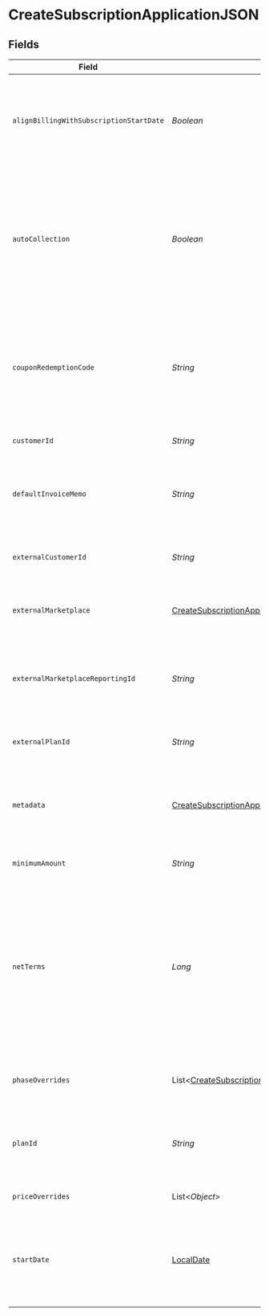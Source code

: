 # CreateSubscriptionApplicationJSON


## Fields

| Field                                                                                                                                                                                                                                                                                                                          | Type                                                                                                                                                                                                                                                                                                                           | Required                                                                                                                                                                                                                                                                                                                       | Description                                                                                                                                                                                                                                                                                                                    | Example                                                                                                                                                                                                                                                                                                                        |
| ------------------------------------------------------------------------------------------------------------------------------------------------------------------------------------------------------------------------------------------------------------------------------------------------------------------------------ | ------------------------------------------------------------------------------------------------------------------------------------------------------------------------------------------------------------------------------------------------------------------------------------------------------------------------------ | ------------------------------------------------------------------------------------------------------------------------------------------------------------------------------------------------------------------------------------------------------------------------------------------------------------------------------ | ------------------------------------------------------------------------------------------------------------------------------------------------------------------------------------------------------------------------------------------------------------------------------------------------------------------------------ | ------------------------------------------------------------------------------------------------------------------------------------------------------------------------------------------------------------------------------------------------------------------------------------------------------------------------------ |
| `alignBillingWithSubscriptionStartDate`                                                                                                                                                                                                                                                                                        | *Boolean*                                                                                                                                                                                                                                                                                                                      | :heavy_minus_sign:                                                                                                                                                                                                                                                                                                             | Align billing periods with the subscription's start_date. If this is not provided, this defaults to aligning billing periods with the start of the month.                                                                                                                                                                      |                                                                                                                                                                                                                                                                                                                                |
| `autoCollection`                                                                                                                                                                                                                                                                                                               | *Boolean*                                                                                                                                                                                                                                                                                                                      | :heavy_minus_sign:                                                                                                                                                                                                                                                                                                             | Used to determine whether Orb will attempt to automatically charge the payment method on file for the customer corresponding to this subscription. If not provided, the property on the corresponding customer will be honored.                                                                                                |                                                                                                                                                                                                                                                                                                                                |
| `couponRedemptionCode`                                                                                                                                                                                                                                                                                                         | *String*                                                                                                                                                                                                                                                                                                                       | :heavy_minus_sign:                                                                                                                                                                                                                                                                                                             | Redemption code to be used for this subscription. If the coupon cannot be found by its redemption code, or cannot be redeemed, an error response will be returned and the plan change will not be scheduled.                                                                                                                   |                                                                                                                                                                                                                                                                                                                                |
| `customerId`                                                                                                                                                                                                                                                                                                                   | *String*                                                                                                                                                                                                                                                                                                                       | :heavy_minus_sign:                                                                                                                                                                                                                                                                                                             | The ID of the customer to subscribe.                                                                                                                                                                                                                                                                                           | 97DPcZE9hxsbb9Y9                                                                                                                                                                                                                                                                                                               |
| `defaultInvoiceMemo`                                                                                                                                                                                                                                                                                                           | *String*                                                                                                                                                                                                                                                                                                                       | :heavy_minus_sign:                                                                                                                                                                                                                                                                                                             | Invoices for this subscription will populate with this memo. When not set, the plan-level setting for memo will be used.                                                                                                                                                                                                       |                                                                                                                                                                                                                                                                                                                                |
| `externalCustomerId`                                                                                                                                                                                                                                                                                                           | *String*                                                                                                                                                                                                                                                                                                                       | :heavy_minus_sign:                                                                                                                                                                                                                                                                                                             | The external ID of the customer to subscribe, as an alternate to passing the `customer_id`.                                                                                                                                                                                                                                    |                                                                                                                                                                                                                                                                                                                                |
| `externalMarketplace`                                                                                                                                                                                                                                                                                                          | [CreateSubscriptionApplicationJSONExternalMarketplace](../../models/operations/CreateSubscriptionApplicationJSONExternalMarketplace.md)                                                                                                                                                                                        | :heavy_minus_sign:                                                                                                                                                                                                                                                                                                             | Optionally provide the name of the external marketplace that the subscription is attached to.                                                                                                                                                                                                                                  | google                                                                                                                                                                                                                                                                                                                         |
| `externalMarketplaceReportingId`                                                                                                                                                                                                                                                                                               | *String*                                                                                                                                                                                                                                                                                                                       | :heavy_minus_sign:                                                                                                                                                                                                                                                                                                             | The reporting ID to associate this subscription with the external marketplace. Required if external_marketplace is specified.                                                                                                                                                                                                  | project_number:983410661111                                                                                                                                                                                                                                                                                                    |
| `externalPlanId`                                                                                                                                                                                                                                                                                                               | *String*                                                                                                                                                                                                                                                                                                                       | :heavy_minus_sign:                                                                                                                                                                                                                                                                                                             | The external ID of the plan, which can be used in place of the `plan_id`.                                                                                                                                                                                                                                                      |                                                                                                                                                                                                                                                                                                                                |
| `metadata`                                                                                                                                                                                                                                                                                                                     | [CreateSubscriptionApplicationJSONMetadata](../../models/operations/CreateSubscriptionApplicationJSONMetadata.md)                                                                                                                                                                                                              | :heavy_minus_sign:                                                                                                                                                                                                                                                                                                             | User-specified key value pairs, often useful for referencing internal resources or IDs. Returned as-is in the subscription resource.                                                                                                                                                                                           |                                                                                                                                                                                                                                                                                                                                |
| `minimumAmount`                                                                                                                                                                                                                                                                                                                | *String*                                                                                                                                                                                                                                                                                                                       | :heavy_minus_sign:                                                                                                                                                                                                                                                                                                             | The subscription's override minimum amount for the plan.                                                                                                                                                                                                                                                                       | 1.23                                                                                                                                                                                                                                                                                                                           |
| `netTerms`                                                                                                                                                                                                                                                                                                                     | *Long*                                                                                                                                                                                                                                                                                                                         | :heavy_minus_sign:                                                                                                                                                                                                                                                                                                             | The net terms of a subscription determine when a subscription's invoice is due relative to its issue date. Whereas a net terms of 0 signifies "due on issue", a net terms of 30 can be used to provide the customer one month to pay the invoice. By default, the subscription defaults to the plan's net terms configuration. | 0                                                                                                                                                                                                                                                                                                                              |
| `phaseOverrides`                                                                                                                                                                                                                                                                                                               | List<[CreateSubscriptionApplicationJSONPhaseOverrides](../../models/operations/CreateSubscriptionApplicationJSONPhaseOverrides.md)>                                                                                                                                                                                            | :heavy_minus_sign:                                                                                                                                                                                                                                                                                                             | Optionally provide a list of minimum amount or discount overrides for phases on the plan.                                                                                                                                                                                                                                      |                                                                                                                                                                                                                                                                                                                                |
| `planId`                                                                                                                                                                                                                                                                                                                       | *String*                                                                                                                                                                                                                                                                                                                       | :heavy_minus_sign:                                                                                                                                                                                                                                                                                                             | The plan that the given customer should be subscribed to. The plan determines the pricing and cadence of the subscription.                                                                                                                                                                                                     | ZMwNQefe7J3ecf7W                                                                                                                                                                                                                                                                                                               |
| `priceOverrides`                                                                                                                                                                                                                                                                                                               | List<*Object*>                                                                                                                                                                                                                                                                                                                 | :heavy_minus_sign:                                                                                                                                                                                                                                                                                                             | Optionally provide a list of overrides for prices on the plan                                                                                                                                                                                                                                                                  |                                                                                                                                                                                                                                                                                                                                |
| `startDate`                                                                                                                                                                                                                                                                                                                    | [LocalDate](https://docs.oracle.com/javase/8/docs/api/java/time/LocalDate.html)                                                                                                                                                                                                                                                | :heavy_minus_sign:                                                                                                                                                                                                                                                                                                             | The date that Orb should start billing for the subscription, localized to the customer's timezone. If this is not provided, this defaults to the current date in the customer's timezone.                                                                                                                                      | 2022-01-01                                                                                                                                                                                                                                                                                                                     |